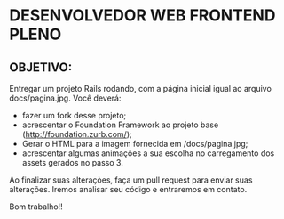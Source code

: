 DESENVOLVEDOR WEB FRONTEND PLENO
================================

OBJETIVO:
---------
Entregar um projeto Rails rodando, com a página inicial igual ao arquivo docs/pagina.jpg.
Você deverá:
* fazer um fork desse projeto;
* acrescentar o Foundation Framework ao projeto base (http://foundation.zurb.com/);
* Gerar o HTML para a imagem fornecida em /docs/pagina.jpg;
* acrescentar algumas animações a sua escolha no carregamento dos assets gerados no passo 3.

Ao finalizar suas alteraçòes, faça um pull request para enviar suas alterações.
Iremos analisar seu código e entraremos em contato.

Bom trabalho!!
